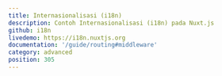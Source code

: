 ```yaml
---
title: Internasionalisasi (i18n)
description: Contoh Internasionalisasi (i18n) pada Nuxt.js
github: i18n
livedemo: https://i18n.nuxtjs.org
documentation: '/guide/routing#middleware'
category: advanced
position: 305
---
```

